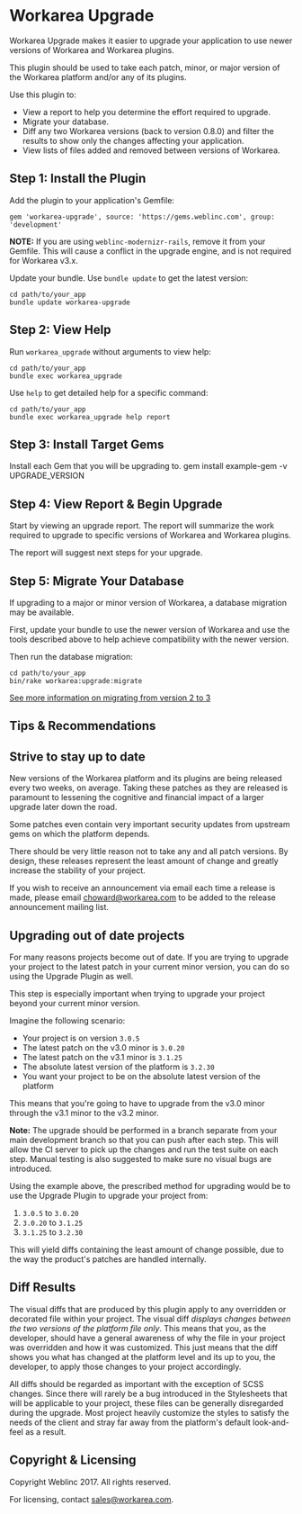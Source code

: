 Workarea Upgrade
================================================================================

Workarea Upgrade makes it easier to upgrade your application to use newer
versions of Workarea and Workarea plugins. 

This plugin should be used to take each patch, minor, or major version of the
Workarea platform and/or any of its plugins.

Use this plugin to:

* View a report to help you determine the effort required to upgrade.
* Migrate your database.
* Diff any two Workarea versions (back to version 0.8.0) and filter the
results to show only the changes affecting your application.
* View lists of files added and removed between versions of Workarea.


Step 1: Install the Plugin
--------------------------------------------------------------------------------

Add the plugin to your application's Gemfile:

    gem 'workarea-upgrade', source: 'https://gems.weblinc.com', group: 'development'

**NOTE:** If you are using `weblinc-modernizr-rails`, remove it from
your Gemfile. This will cause a conflict in the upgrade engine, and is
not required for Workarea v3.x.

Update your bundle. Use `bundle update` to get the latest version:

    cd path/to/your_app
    bundle update workarea-upgrade


Step 2: View Help
--------------------------------------------------------------------------------

Run `workarea_upgrade` without arguments to view help:

    cd path/to/your_app
    bundle exec workarea_upgrade

Use `help` to get detailed help for a specific command:

    cd path/to/your_app
    bundle exec workarea_upgrade help report

Step 3: Install Target Gems
--------------------------------------------------------------------------------

Install each Gem that you will be upgrading to.
gem install example-gem -v UPGRADE_VERSION

Step 4: View Report & Begin Upgrade
--------------------------------------------------------------------------------

Start by viewing an upgrade report. The report will summarize the work required
to upgrade to specific versions of Workarea and Workarea plugins.

The report will suggest next steps for your upgrade.


Step 5: Migrate Your Database
--------------------------------------------------------------------------------

If upgrading to a major or minor version of Workarea, a database migration may
be available.

First, update your bundle to use the newer version of Workarea and use the tools
described above to help achieve compatibility with the newer version.

Then run the database migration:

    cd path/to/your_app
    bin/rake workarea:upgrade:migrate

[See more information on migrating from version 2 to 3](docs/guides/migrating-a-database-from-v2-to-v3.html)

Tips & Recommendations
--------------------------------------------------------------------------------

## Strive to stay up to date

New versions of the Workarea platform and its plugins are being released every
two weeks, on average. Taking these patches as they are released is paramount
to lessening the cognitive and financial impact of a larger upgrade later down
the road.

Some patches even contain very important security updates from upstream gems 
on which the platform depends.

There should be very little reason not to take any and all patch versions. By
design, these releases represent the least amount of change and greatly increase
the stability of your project.

If you wish to receive an announcement via email each time a release is made,
please email <choward@workarea.com> to be added to the release announcement
mailing list.

## Upgrading out of date projects

For many reasons projects become out of date. If you are trying to upgrade your 
project to the latest patch in your current minor version, you can do so using 
the Upgrade Plugin as well.

This step is especially important when trying to upgrade your project beyond
your current minor version. 

Imagine the following scenario:

* Your project is on version `3.0.5`
* The latest patch on the v3.0 minor is `3.0.20`
* The latest patch on the v3.1 minor is `3.1.25`
* The absolute latest version of the platform is `3.2.30`
* You want your project to be on the absolute latest version of the platform

This means that you're going to have to upgrade from the v3.0 minor through the 
v3.1 minor to the v3.2 minor.

__Note:__ The upgrade should be performed in a branch separate from your main
development branch so that you can push after each step. This will allow the CI
server to pick up the changes and run the test suite on each step. Manual
testing is also suggested to make sure no visual bugs are introduced.

Using the example above, the prescribed method for upgrading would be to use the
Upgrade Plugin to upgrade your project from:

1. `3.0.5` to `3.0.20`
1. `3.0.20` to `3.1.25`
1. `3.1.25` to `3.2.30`

This will yield diffs containing the least amount of change possible, due to the 
way the product's patches are handled internally.

## Diff Results

The visual diffs that are produced by this plugin apply to any overridden or 
decorated file within your project. The visual diff _displays changes between
the two versions of the platform file only_. This means that you, as the
developer, should have a general awareness of why the file in your project was
overridden and how it was customized. This just means that the diff shows you
what has changed at the platform level and its up to you, the developer, to 
apply those changes to your project accordingly.

All diffs should be regarded as important with the exception of SCSS changes. 
Since there will rarely be a bug introduced in the Stylesheets that will be 
applicable to your project, these files can be generally disregarded during the
upgrade. Most project heavily customize the styles to satisfy the needs of the 
client and stray far away from the platform's default look-and-feel as a result.

Copyright & Licensing
--------------------------------------------------------------------------------

Copyright Weblinc 2017. All rights reserved.

For licensing, contact sales@workarea.com.

